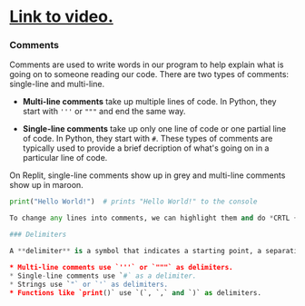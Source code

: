 # [Link to video.](...)

### Comments

Comments are used to write words in our program to help explain what is going on to someone reading our code. There are two types of comments: single-line and multi-line. 

* **Multi-line comments** take up multiple lines of code. In Python, they start with `'''` or `"""` and end the same way.

* **Single-line comments** take up only one line of code or one partial line of code. In Python, they start with `#`. These types of comments are typically used to provide a brief decription of what's going on in a particular line of code.

On Replit, single-line comments show up in grey and multi-line comments show up in maroon.

```python
print("Hello World!")  # prints "Hello World!" to the console

To change any lines into comments, we can highlight them and do *CRTL + /*.

### Delimiters

A **delimiter** is a symbol that indicates a starting point, a separating point, or an ending point. We've seen these delimiters so far.

* Multi-line comments use `'''` or `"""` as delimiters.
* Single-line comments use `#` as a delimiter.
* Strings use `"` or `'` as delimiters.
* Functions like `print()` use `(`, `,` and `)` as delimiters.
